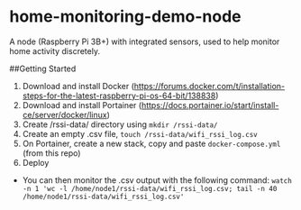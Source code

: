 # home-monitoring-demo-node
A node (Raspberry Pi 3B+) with integrated sensors, used to help monitor home activity discretely. 

##Getting Started
1. Download and install Docker (https://forums.docker.com/t/installation-steps-for-the-latest-raspberry-pi-os-64-bit/138838)
2. Download and install Portainer (https://docs.portainer.io/start/install-ce/server/docker/linux)
3. Create /rssi-data/ directory using `mkdir /rssi-data/`
4. Create an empty .csv file, `touch /rssi-data/wifi_rssi_log.csv`
5. On Portainer, create a new stack, copy and paste `docker-compose.yml` (from this repo)
6. Deploy

- You can then monitor the .csv output with the following command:
`watch -n 1 'wc -l /home/node1/rssi-data/wifi_rssi_log.csv; tail -n 40 /home/node1/rssi-data/wifi_rssi_log.csv'`
